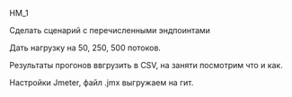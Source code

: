 HM_1

Сделать сценарий с перечисленными эндпоинтами

Дать нагрузку на 50, 250, 500 потоков.

Результаты прогонов ввгрузить в CSV, на заняти посмотрим что и как.

Настройки Jmeter, файл .jmx выгружаем на гит.
